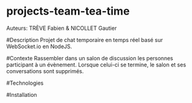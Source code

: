 # projects-team-tea-time

Auteurs: TRÈVE Fabien & NICOLLET Gautier

#Description
Projet de chat temporaire en temps réel basé sur WebSocket.io en NodeJS.

#Contexte
Rassembler dans un salon de discussion les personnes participant à un évènement. Lorsque celui-ci se termine, le salon et ses conversations sont supprimés.

#Technologies

#Installation

